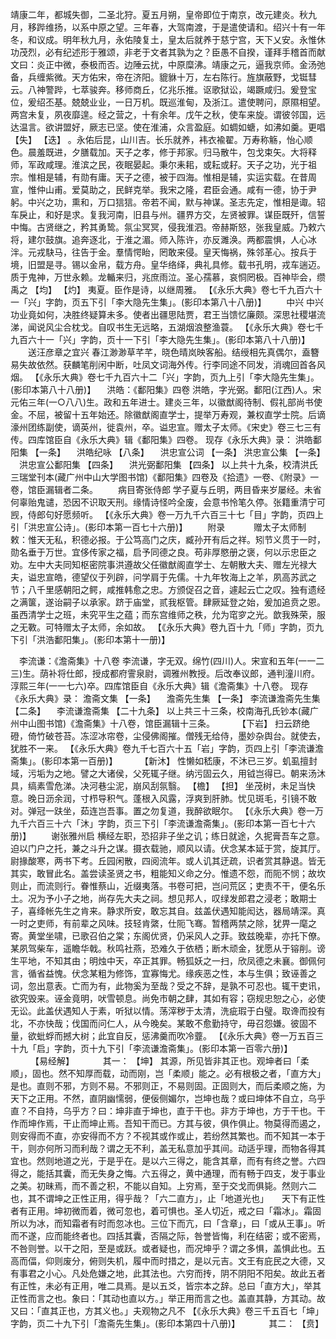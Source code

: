 <!-- { "loadSidebar": true } -->
靖康二年，都城失御，二圣北狩。夏五月朔，皇帝即位于南京，改元建炎。秋九月，移跸维扬，以系中原之望。三年春，大驾南渡，于是遣使请和。绍兴十有一年冬，和议成。明年秋九月，永佑陵复土，皇太后就养于慈宁宫，天下乂安。永惟休功茂烈，必有纪述形于雅颂，非老于文者其孰为之？臣愚不自揆，谨拜手稽首而献文曰：炎正中微，泰极而否。边陲云扰，中原糜沸。靖康之元，逼我京师。金汤弛备，兵缠紫微。天方佑宋，帝在济阳。貔貅十万，左右陈行。旌旗蔽野，戈铤彗云。八神警跸，七萃骏奔。移师商丘，亿兆乐推。讴歌狱讼，竭蹶咸归。爰登宝位，爰绍丕基。兢兢业业，一日万机。既巡淮甸，及浙江。遣使聘问，原隰相望。两宫未复，夙夜靡遑。经之营之，十有余年。戊午之秋，使车来旋。谓彼邻国，远达温言。欲讲盟好，厥志已坚。使在淮浦，众言盈庭。如蜩如螗，如沸如羹。更唱 【失】  【迭】 。永佑后昆，山川吉。长乐就养，袆衣褕翟。万寿称觞，怡心顺色。晨羞既进，夕膳载加。天子之孝，修于邦家。归马散牛，包戈束矢。大将释师，军政咸理。淮滨之民，夜眠晏起。秉尔耒耜，或耘或耔。天子之功，光于祖宗。惟相是辅，有勋有庸。天子之德，被于四海。惟相是辅，实运实载。在昔周宣，惟仲山甫。爱莫助之，民鲜克举。我宋之隆，君臣会通。咸有一德，协于尹躬。中兴之功，熏和，万口狺狺。帝若不闻，默与神谋。圣志先定，惟相是诹。轺车戾止，和好是求。复我河南，旧县与州。疆界方交，左贤被罪。谋臣既歼，信誓中悔。古贤继之，矜其勇鸷。氛尘冥冥，侵我淮泗。帝赫斯怒，张我皇威。乃敕六将，建尔鼓旗。追奔逐北，于淮之湄。师入陈许，亦反濉涣。两都震惧，人心冰泮。元戎駃马，往告于金。羣情愕眙，罔敢来侵。皇天悔祸，殊邻革心。按兵于境，旧盟是寻。锡以金帛，载方舟。皇华络绎，典礼具修。载书孔明，戎车遄迈。质于鬼神，万世永赖。龙輴来归，兆庶雨泣。圣心孺慕，哀恫罔极。百神毕会，缵禹之 【均】  【灼】 夷夏。臣作是诗，以继周雅。
 【《永乐大典》卷七千九百六十一「兴」字韵，页五下引「李大隐先生集」。(影印本第八十八册)】 
　　中兴
中兴功业竟如何，决胜终疑算未多。使者出疆思陆贾，君王当馈忆廉颇。深思社稷堪流涕，闻说风尘合枕戈。自叹书生无远略，五湖烟浪整渔蓑。
 【《永乐大典》卷七千九百六十一「兴」字韵，页十一下引「李大隐先生集」。(影印本第八十八册)】 
　　送汪彦章之宜兴
春江渺渺草芊芊，晓色晴岚映客船。结绶相先真偶尔，盍簪易失故依然。获麟笔削闲中断，吐凤文词海外传。行李同途不同发，消魂回首各风烟。
 【《永乐大典》卷七千九百六十二「兴」字韵，页九上引「李大隐先生集」。(影印本第八十八册)】 
　洪皓：《鄱阳集》四卷
洪皓，字光弼。鄱阳(江西)人。宋元佑三年(一○八八)生。政和五年进士。建炎三年，以徽猷阁待制、假礼部尚书使金。不屈，被留十五年始还。除徽猷阁直学士，提举万寿观，兼权直学士院。后谪濠州团练副使，谪英州，徙袁州，卒。谥忠宣。赠太子太师。《宋史》卷三七三有传。四库馆臣自《永乐大典》辑《鄱阳集》四卷。
现存《永乐大典》录：
洪皓鄱阳集 【一条】 　洪皓纪咏 【八条】 　洪忠宣公词 【一条】 
洪忠宣公集 【一条】 　洪忠宣公鄱阳集 【四条】 　洪光弼鄱阳集 【四条】 
以上共十九条，校清洪氏三瑞堂刊本(藏广州中山大学图书馆)《鄱阳集》四卷及《拾遗》一卷、《附录》一卷，馆臣漏辑者二条。
　　病目寄张侍郎
学子夏与丘明，两目昏来岁屡经。未省何辜贻鬼谴，恐因不识取天刑。缘情诗怪吟全废，会意书怜笔久停。张籍重清宁可觊，侍郎句好愿频听。
 【《永乐大典》卷一万九千六百三十七「目」字韵，页四上引「洪忠宣公诗」。(影印本第一百七十六册)】 
　　附录
　　　赠太子太师制
敕：惟天无私，积德必报。于公笃高门之庆，臧孙开有后之祥。矧节义贯于一时，勋名垂于万世。宜侈传家之福，启予同德之良。苟非厚愍册之褒，何以示忠臣之劝。左中大夫同知枢密院事洪遵故父任徽猷阁直学士、左朝散大夫、赠左光禄大夫，谥忠宣皓，德望仪于列辟，问学肩于先儒。十九年牧海上之羊，夙高苏武之节；八千里感朝阳之鳄，咸推韩愈之忠。方颁促召之音，遽起云亡之叹。独有遗经之满箧，遂诒嗣子以承家。跻于庙堂，贰我枢管。肆厥延登之始，爰加追贲之恩。虽西清学士之班，未究平生之蕴；而东宫维师之秩，允为窀穸之光。歆我殊荣，服之无斁。可特赠太子太师，余如故。
 【《永乐大典》卷九百十九「师」字韵，页九下引「洪浩鄱阳集」。(影印本第十一册)】 

　李流谦：《澹斋集》十八卷
李流谦，字无双。绵竹(四川)人。宋宣和五年(一一二三)生。荫补将仕郎，授成都府霅泉尉，调雅州教授。后改奉议郎，通判潼川府。淳熙三年(一一七六)卒。四库馆臣自《永乐大典》辑《澹斋集》十八卷。
现存《永乐大典》录：
澹斋文集 【一条】 　澹斋先生集 【一条】 
李流谦澹斋先生集 【二条】 　李流谦澹斋集 【二十九条】 
以上共三十三条，校南海孔氏钞本(藏广州中山图书馆)《澹斋集》十八卷，馆臣漏辑十三条。
　　 【下岩】 
扫云跻绝磴，倚竹破苍苔。冻涩冰帘卷，尘侵佛阁摧。僧残无给侍，墨妙杂舆台。就使去，犹胜不一来。
 【《永乐大典》卷九千七百六十五「岩」字韵，页四上引「李流谦澹斋集」。(影印本第一百册)】 
　　 【新沐】 
性懒如嵇康，不沐已三岁。虮虱擅封域，污垢为之地。譬之大诸侯，父死辄子继。纳污固云久，用钺岂得已。朝来汤沐具，缟素雪危涕。决河巷尘泥，崩风刮氛翳。 【檐】  【担】 坐茂树，未足当快意。晚日沥余润，寸栉导积气。蓬根入风露，浮爽到肝肺。忧见斑毛，引镜不敢对。弹冠一趺坐，茹连岂吾事。置之勿复道，我醉欲眠尔。
 【《永乐大典》卷一万九千六百三十六「沐」字韵，页三下引「李流谦澹斋集」。(影印本第一百七十六册)】 
　　谢张雅州启
横经左职，恐招非子坐之讥；练日就途，久抳膏吾车之意。迫以门户之托，兼之斗升之谋。摄衣载驰，顺风以请。伏念某本延于赏，旋其厅。尉掾酸寒，两书下考。丘园闲散，四阅流年。或人讥其迂疏，识者赏其静退。皆无其实，敢冒此名。盖尝读圣贤之书，粗能知义命之分。惟遗不怨，而阨不悯；故坎则止，而流则行。眷惟蔡山，近缀夷落。书卷可把，岂问荒区；吏责不干，便名乐土。况为予小子之地，尚存先大夫之祠。想见邦人，叹绿发郎君之浸老；敢期士子，喜绛帐先生之肯来。静求所安，敢忘其自。兹盖伏遇知能闳达，器局靖深。真一时之吏师，有前辈之风味。技轻肯綮，仕阨飞骞。暂稽两禁之除，犹畀一麾之寄。黄堂坐啸，已歌召伯之棠；东阁优贤，仍采风人之菲。致兹晚辈，亦托下僚。某夙驾柴车，遥瞻华戟。秋鸣社燕，恐难久于依栖；断木顽金，犹愿从于镕削。谤生平地，不知其由；明烛中天，卒正其罪。畅狐妖之一扫，欣凤德之未襄。御佩何言，循省益愧。伏念某粗为修饰，宜寡悔尤。缘疾恶之性，本与生俱；致诬善之词，忽出意表。亡而为有，此物奚为至哉？受之不辞，是孰不可忍也。辄干吏讯，欲究毁来。诬金竟明，吠雪顿息。尚免市朝之肆，其如有容；窃规忠恕之心，必使无讼。此盖伏遇知人于素，听狱以情。荡滓秽于太清，洗疵瑕于白璧。取谗而投有北，不亦快哉；伐国而问仁人，从今晚矣。某敢不愈勤持守，毋召怨嫌。彼固不量，欲蚍蜉而撼大树；此宜自反，惩沸羹而吹冷虀。
 【《永乐大典》卷一万五百三十九「启」字韵，页十九下引「李流谦澹斋集」。(影印本第一百零六册)】 
　　 【易经解】 
　　　其一： 【坤】 
其源，所见皆非其正也。观坤者曰「柔顺」，固也。然不知厚而载，动而刚，岂「柔顺」能之。必有根极之者，「直方大」是也。直则不邪，方则不易。不邪则正，不易则固。正固则大，而后柔顺之施，为天下之正用。不然，直阴幽懦弱，便佞侧媚尔，岂坤也哉？或曰坤体不自立，乌乎直？不自持，乌乎方？曰：坤非直于坤也，直于干也。非方于坤也，方于干也。干作而坤作焉，干止而坤止焉。吾知干而已。方其与彼，俱作俱止。物莫得而遏之，则安得而不直，亦安得而不方？不视其或作或止，若纷然其繁也。而不知其一本于干，则亦何所习而利哉？谓之无不利，盖无私意加乎其间。动适乎理，而物各得其宜也。然则地道之光，于是乎在。是以六三得之，能含其章，而有有终之誉。六四得之，能括其囊，而无失身之悔。六五得之，黄中通理，而有畅于四支，发于事业之美。初昧焉，而不善之积，不能以自知。上穷焉，至于交戈而俱毙。然则六二也，其不谓坤之正性正用，得乎哉？「六二直方」，止「地道光也」　　天下有正性者有正用。坤初微而着，微可忽也，着可惧也。圣人切近，戒之曰「霜冰」。霜固所以为冰，而知霜者有时而忽冰也。三位下而亢，曰「含章」，曰「或从王事」。听而不遂，应而能终者也。四括其囊，否隔之际，咎誉皆悔，利在结密；或不密焉，不咎则誉。以干之阳，至是或跃。或者疑也，而况坤乎？谓之多惧，盖惧此也。五高而偪，仰则废分，俯则失机，履中而时措之，是以元吉。文王有庇民之大德，又有事君之小心。凡处危嫌之地，此其法也。六穷而抟，阴不阴阳不阳矣。故此五者有正性，未必有正用，唯二具焉。是以五爻，皆宗本之辞。总曰「直方大」，举其正性而言之也。象曰：「其动也直以方。」举正用而言之也。盖直其静，方其动。故又曰：「直其正也，方其义也。」夫观物之凡不
 【《永乐大典》卷三千五百七「坤」字韵，页二十九下引「澹斋先生集」。(影印本第四十八册)】 
　　　其二： 【贲】 

